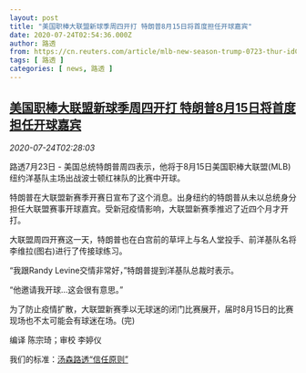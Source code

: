 ```yaml
---
layout: post
title: "美国职棒大联盟新球季周四开打 特朗普8月15日将首度担任开球嘉宾"
date: 2020-07-24T02:54:36.000Z
author: 路透
from: https://cn.reuters.com/article/mlb-new-season-trump-0723-thur-idCNKCS24P070
tags: [ 路透 ]
categories: [ news, 路透 ]
---
```

<!--1595559276000-->
[美国职棒大联盟新球季周四开打 特朗普8月15日将首度担任开球嘉宾](https://cn.reuters.com/article/mlb-new-season-trump-0723-thur-idCNKCS24P070)
------

<div>
<div><i>2020-07-24T02:28:03</i></div><div class="StandardArticleBody_body"><p>路透7月23日 - 美国总统特朗普周四表示，他将于8月15日美国职棒大联盟(MLB)纽约洋基队主场出战波士顿红袜队的比赛中开球。 </p><p>特朗普在大联盟新赛季开赛日宣布了这个消息。出身纽约的特朗普从未以总统身分担任大联盟赛事开球嘉宾。受新冠疫情影响，大联盟新赛季推迟了近四个月才开打。 </p><p>大联盟周四开赛这一天，特朗普也在白宫前的草坪上与名人堂投手、前洋基队名将李维拉(图右)进行了传接球练习。   </p><p>“我跟Randy Levine交情非常好，”特朗普提到洋基队总裁时表示。 </p><p>“他邀请我开球...这会很有意思。” </p><p>为了防止疫情扩散，大联盟新赛季以无球迷的闭门比赛展开，届时8月15日的比赛现场也不太可能会有球迷在场。(完) </p><div class="Attribution_container"><div class="Attribution_attribution"><p class="Attribution_content">编译 陈宗琦；审校 李婷仪 </p></div></div><div class="StandardArticleBody_trustBadgeContainer"><span class="StandardArticleBody_trustBadgeTitle">我们的标准：</span><span class="trustBadgeUrl"><a href="https://www.thomsonreuters.cn/content/dam/openweb/documents/pdf/china/brochures/about-us-1.pdf">汤森路透“信任原则”</a></span></div></div>
</div>
